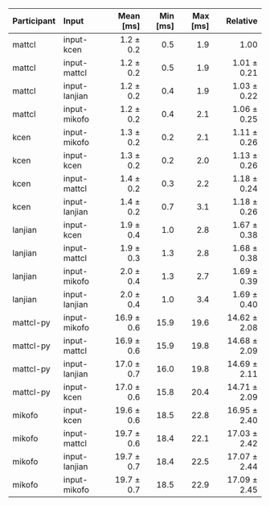 | Participant | Input | Mean [ms] | Min [ms] | Max [ms] | Relative |
|:---|:---|---:|---:|---:|---:|
| mattcl | input-kcen | 1.2 ± 0.2 | 0.5 | 1.9 | 1.00 |
| mattcl | input-mattcl | 1.2 ± 0.2 | 0.5 | 1.9 | 1.01 ± 0.21 |
| mattcl | input-lanjian | 1.2 ± 0.2 | 0.4 | 1.9 | 1.03 ± 0.22 |
| mattcl | input-mikofo | 1.2 ± 0.2 | 0.4 | 2.1 | 1.06 ± 0.25 |
| kcen | input-mikofo | 1.3 ± 0.2 | 0.2 | 2.1 | 1.11 ± 0.26 |
| kcen | input-kcen | 1.3 ± 0.2 | 0.2 | 2.0 | 1.13 ± 0.26 |
| kcen | input-mattcl | 1.4 ± 0.2 | 0.3 | 2.2 | 1.18 ± 0.24 |
| kcen | input-lanjian | 1.4 ± 0.2 | 0.7 | 3.1 | 1.18 ± 0.26 |
| lanjian | input-kcen | 1.9 ± 0.4 | 1.0 | 2.8 | 1.67 ± 0.38 |
| lanjian | input-mattcl | 1.9 ± 0.3 | 1.3 | 2.8 | 1.68 ± 0.38 |
| lanjian | input-mikofo | 2.0 ± 0.4 | 1.3 | 2.7 | 1.69 ± 0.39 |
| lanjian | input-lanjian | 2.0 ± 0.4 | 1.0 | 3.4 | 1.69 ± 0.40 |
| mattcl-py | input-mikofo | 16.9 ± 0.6 | 15.9 | 19.6 | 14.62 ± 2.08 |
| mattcl-py | input-mattcl | 16.9 ± 0.6 | 15.9 | 19.8 | 14.68 ± 2.09 |
| mattcl-py | input-lanjian | 17.0 ± 0.7 | 16.0 | 19.8 | 14.69 ± 2.11 |
| mattcl-py | input-kcen | 17.0 ± 0.6 | 15.8 | 20.4 | 14.71 ± 2.09 |
| mikofo | input-kcen | 19.6 ± 0.6 | 18.5 | 22.8 | 16.95 ± 2.40 |
| mikofo | input-mattcl | 19.7 ± 0.6 | 18.4 | 22.1 | 17.03 ± 2.42 |
| mikofo | input-lanjian | 19.7 ± 0.7 | 18.4 | 22.5 | 17.07 ± 2.44 |
| mikofo | input-mikofo | 19.7 ± 0.7 | 18.5 | 22.9 | 17.09 ± 2.45 |
